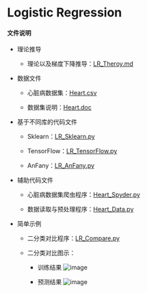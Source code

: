# Logistic Regression
 
#### 文件说明
 
 + 理论推导 
 
     + 理论以及梯度下降推导：[LR_Theroy.md](https://github.com/Anfany/Machine-Learning-for-Beginner-by-Python3/blob/master/Logistic%20Regression/LR_Theroy.md)
 
 + 数据文件
 
     + 心脏病数据集：[Heart.csv](https://github.com/Anfany/Machine-Learning-for-Beginner-by-Python3/blob/master/Logistic%20Regression/Heart.csv)
     
     + 数据集说明：[Heart.doc](https://github.com/Anfany/Machine-Learning-for-Beginner-by-Python3/blob/master/Logistic%20Regression/Heart.doc)
 
+ 基于不同库的代码文件
 
     + Sklearn：[LR_Sklearn.py](https://github.com/Anfany/Machine-Learning-for-Beginner-by-Python3/blob/master/Logistic%20Regression/LR_Sklearn.py)
 
     + TensorFlow：[LR_TensorFlow.py](https://github.com/Anfany/Machine-Learning-for-Beginner-by-Python3/blob/master/Logistic%20Regression/LR_TensorFlow.py)
 
     + AnFany：[LR_AnFany.py](https://github.com/Anfany/Machine-Learning-for-Beginner-by-Python3/blob/master/Logistic%20Regression/LR_AnFany.py)
 
 + 辅助代码文件
 
     + 心脏病数据集爬虫程序：[Heart_Spyder.py](https://github.com/Anfany/Machine-Learning-for-Beginner-by-Python3/blob/master/Logistic%20Regression/Heart_Spyder.py)
 
     + 数据读取与预处理程序：[Heart_Data.py](https://github.com/Anfany/Machine-Learning-for-Beginner-by-Python3/blob/master/Logistic%20Regression/Heart_Data.py)
 
 
 + 简单示例


     + 二分类对比程序：[LR_Compare.py](https://github.com/Anfany/Machine-Learning-for-Beginner-by-Python3/blob/master/Logistic%20Regression/LR_Compare.py)
 
     + 二分类对比图示：
     
         - 训练结果
     ![image](https://github.com/Anfany/Machine-Learning-for-Beginner-by-Python3/blob/master/Logistic%20Regression/train_LR.png)
     
         - 预测结果
     ![image](https://github.com/Anfany/Machine-Learning-for-Beginner-by-Python3/blob/master/Logistic%20Regression/pre_LR.png)

     
 


